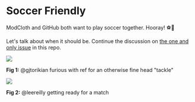 Soccer Friendly
===============

ModCloth and GitHub both want to play soccer together. Hooray! :soccer::tada:

Let's talk about when it should be. Continue the discussion on [the one and only issue](https://github.com/gjtorikian/soccer-friendly/issues/1) in this repo.

![](https://i.chzbgr.com/maxW500/6241380096/hAFF7B3F3/)

**Fig 1:** @gjtorikian furious with ref for an otherwise fine head "tackle"

![](http://i.telegraph.co.uk/multimedia/archive/02383/shiels_2383636b.jpg)

**Fig 2:** @leereilly getting ready for a match